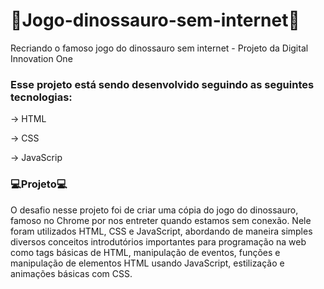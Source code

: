 # 🚀Jogo-dinossauro-sem-internet🚀
Recriando  o famoso jogo do dinossauro sem internet - Projeto da Digital Innovation One
### Esse projeto está sendo desenvolvido seguindo as seguintes tecnologias:

-> HTML

-> CSS

-> JavaScrip

### 💻Projeto💻

O desafio nesse projeto foi de criar uma cópia do jogo do dinossauro, famoso no Chrome por nos entreter quando estamos sem conexão. Nele foram utilizados HTML, CSS e JavaScript, abordando de maneira simples diversos conceitos introdutórios importantes para programação na web como tags básicas de HTML, manipulação de eventos, funções e manipulação de elementos HTML usando JavaScript, estilização e animações básicas com CSS.

